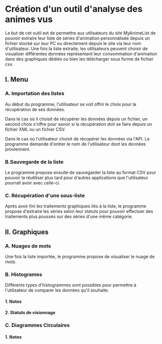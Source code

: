 # Création d'un outil d'analyse des animes vus 

Le but de cet outil est de permettre aux utilisateurs du site MyAnimeList de pouvoir extraire leur liste de séries d'animation personnalisée depuis un fichier stocké sur leur PC ou directement depuis le site via leur nom d'utilisateur. Une fois la liste extraite, les utilisateurs peuvent choisir de visualiser différentes données représentant leur consommation d'animation dans des graphiques dédiés ou bien les télécharger sous forme de fichier csv.

## I. Menu
### A. Importation des listes
Au début du programme, l'utilisateur se voit offrir le choix pour la récupération de ses données.

Dans le cas où il choisit de récupérer les données depuis un fichier, un second choix s'offre pour savoir si la récupération doit se faire depuis un fichier XML ou un fichier CSV.

Dans le cas où l'utilisateur choisit de récupérer les données via l'API. Le programme demande d'entrer le nom de l'utilisateur dont les données proviennent.

### B.Sauvegarde de la liste
Le programme propose ensuite de sauvegarder la liste au format CSV pour pouvoir la réutiliser plus tard pour d'autres applications que l'utilisateur pourrait avoir avec celle-ci.
### C. Récupération d'une sous-liste
Après avoir fini les traitements graphiques liés à la liste, le programme propose d'extraire les séries selon leur statuts pour pouvoir effectuer des traitements plus poussés sur des séries d'une même catégorie.
## II. Graphiques

### A. Nuages de mots
Une fois la liste importée, le programme propose de visualiser le nuage de mots.
### B. Histogrames
Différents types d'histogrammes sont possibles pour permettre à l'utilisateur de comparer les données qu'il souhaite. 
#### 1. Notes 
#### 2. Statuts de visionnage
### C. Diagrammes Circulaires
#### 1. Notes